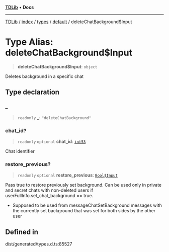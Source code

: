 [**TDLib**](../../../../../../README.md) • **Docs**

***

[TDLib](../../../../../../modules.md) / [index](../../../../../README.md) / [types](../../../README.md) / [default](../README.md) / deleteChatBackground$Input

# Type Alias: deleteChatBackground$Input

> **deleteChatBackground$Input**: `object`

Deletes background in a specific chat

## Type declaration

### \_

> `readonly` **\_**: `"deleteChatBackground"`

### chat\_id?

> `readonly` `optional` **chat\_id**: [`int53`](int53-1.md)

Chat identifier

### restore\_previous?

> `readonly` `optional` **restore\_previous**: [`Bool$Input`](Bool$Input.md)

Pass true to restore previously set background. Can be used only in private and secret chats with non-deleted users if userFullInfo.set_chat_background == true.

- Supposed to be used from messageChatSetBackground messages with the currently set background that was set for both sides by the other user

## Defined in

dist/generated/types.d.ts:85527
